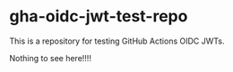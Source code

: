 gha-oidc-jwt-test-repo
======================

This is a repository for testing GitHub Actions OIDC JWTs.

Nothing to see here!!!!
